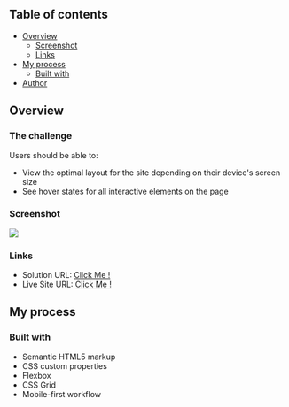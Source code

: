 ## Table of contents

- [Overview](#overview)
  - [Screenshot](#screenshot)
  - [Links](#links)
- [My process](#my-process)
  - [Built with](#built-with)
- [Author](#author)

## Overview

### The challenge

Users should be able to:

- View the optimal layout for the site depending on their device's screen size
- See hover states for all interactive elements on the page

### Screenshot

![](./screenshot.png)

### Links

- Solution URL: [Click Me !](https://github.com/aymendev1/Accounting-Landing_Pag)
- Live Site URL: [Click Me !](https://accountingpro-aymendev1.netlify.app/)

## My process

### Built with

- Semantic HTML5 markup
- CSS custom properties
- Flexbox
- CSS Grid
- Mobile-first workflow
